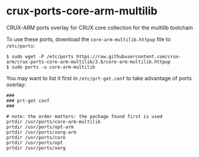 # crux-ports-core-arm-multilib

CRUX-ARM ports overlay for CRUX core collection for the multilib toolchain 

To use these ports, download the `core-arm-multilib.httpup` file to `/etc/ports`:
```
$ sudo wget -P /etc/ports https://raw.githubusercontent.com/crux-arm/crux-ports-core-arm-multilib/3.8/core-arm-multilib.httpup
$ sudo ports -u core-arm-multilib
```

You may want to list it first in `/etc/prt-get.conf` to take advantage of ports overlay:
```
###
### prt-get conf
###

# note: the order matters: the package found first is used
prtdir /usr/ports/core-arm-multilib
prtdir /usr/ports/opt-arm
prtdir /usr/ports/xorg-arm
prtdir /usr/ports/core
prtdir /usr/ports/opt
prtdir /usr/ports/xorg
```
